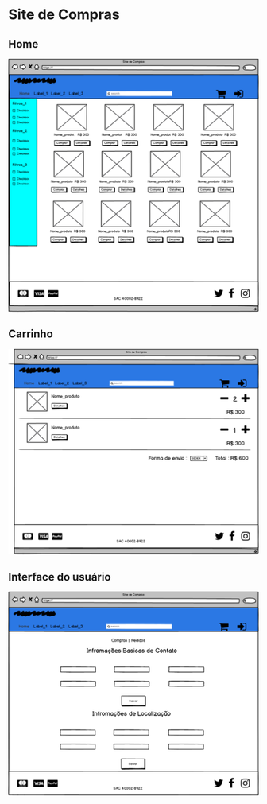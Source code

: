 # Site de Compras

## Home
![screen shot](wireframe/principal.png)


## Carrinho
![screen shot](wireframe/carrinho.png)


## Interface do usuário
![screen shot](wireframe/user_interface.png)


